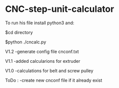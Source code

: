 # CNC-step-unit-calculator

To run his file install python3 and:

$cd directory

$python ./cncalc.py

V1.2
-generate config file cnconf.txt

V1.1
-added calcularions for extruder

V1.0
-calculations for belt and screw pulley

ToDo :
-create new cnconf file if it already exist
